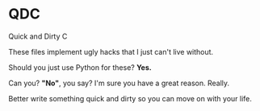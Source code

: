 QDC
===

Quick and Dirty C

These files implement ugly hacks that I just can't live without.

Should you just use Python for these? **Yes.**

Can you? **"No"**, you say? I'm sure you have a great reason. Really.

Better write something quick and dirty so you can move on with your life.
